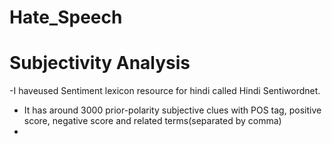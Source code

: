 # Hate_Speech

# Subjectivity Analysis
-I haveused Sentiment lexicon resource for hindi called Hindi Sentiwordnet.
- It has around 3000 prior-polarity subjective clues with POS tag, positive score, negative score and related terms(separated by comma)
- 
